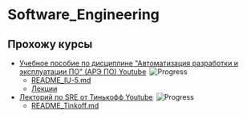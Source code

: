 # Software_Engineering

## Прохожу курсы

- [Учебное пособие по дисциплине "Автоматизация разработки и эксплуатации ПО" (АРЭ ПО) Youtube](https://youtube.com/playlist?list=PLLELLTvDgUQ-iwnE9coLhb-ynyZUGzW6q)&ensp;![Progress](https://progress-bar.dev/7)
  - [README_IU-5.md](IU-5/README_IU-5.md)
  - [Лекции](IU-5/Lections/)
- [Лекторий по SRE от Тинькофф Youtube](https://www.youtube.com/playlist?list=PLjCCarnDJNstX36A6Cw_YD28thNFev1op)&ensp;![Progress](https://progress-bar.dev/14)
  - [README_Tinkoff.md](Tinkoff_Lections/README_Tinkoff.md)
